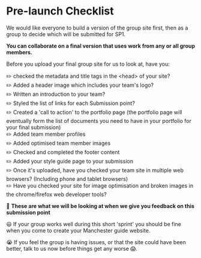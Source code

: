 # Pre-launch Checklist

We would like everyone to build a version of the group site first, then as a group to decide which will be submitted for SP1. 

**You can collaborate on a final version that uses work from any or all group members.**

Before you upload your final group site for us to look at, have you:

✏️ checked the metadata and title tags in the &lt;head&gt; of your site?  
✏️ Added a header image which includes your team's logo?  
✏️ Written an introduction to your team?  
✏️ Styled the list of links for each Submission point?  
✏️ Created a 'call to action' to the portfolio page (the portfolio page will eventually form the list of documents you need to have in your portfolio for your final submission)  
✏️ Added team member profiles  
✏️ Added optimised team member images  
✏️ Checked and completed the footer content  
✏️ Added your style guide page to your submission  
✏️ Once it's uploaded, have you checked your team site in multiple web browsers? (Including phone and tablet browsers)  
✏️ Have you checked your site for image optimisation and broken images in the chrome/firefox web developer tools?

🔦 **These are what we will be looking at when we give you feedback on this submission point**

😃 If your group works well during this short 'sprint' you should be fine when you come to create your Manchester guide website. 

😭 If you feel the group is having issues, or that the site could have been better, talk to us now before things get any worse 😱.
